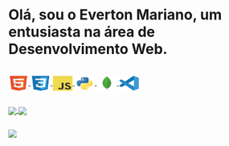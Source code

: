 # Olá, sou o Everton Mariano, um entusiasta na área de Desenvolvimento Web.

<!-- Linguagens -->
<div style="display: inline_block"><br />
  <a href="https://github.com/EvertonMariano">
    <img align="center" alt="HTML5" height="30" width="40" src="https://raw.githubusercontent.com/devicons/devicon/master/icons/html5/html5-original.svg">
    <img align="center" alt="CSS3" height="30" width="40" src="https://raw.githubusercontent.com/devicons/devicon/master/icons/css3/css3-original.svg">
    <img align="center" alt="Javascript" height="30" width="40" src="https://raw.githubusercontent.com/devicons/devicon/master/icons/javascript/javascript-original.svg">  
    <img align="center" alt="Python" height="30" width="40" src="https://raw.githubusercontent.com/devicons/devicon/master/icons/python/python-original.svg">
    <img align="center" alt="MongoDB" height="30" width="40" src="https://raw.githubusercontent.com/devicons/devicon/master/icons/mongodb/mongodb-original.svg">
    <img align="center" alt="Vscode" height="30" width="40" src="https://raw.githubusercontent.com/devicons/devicon/master/icons/vscode/vscode-original.svg">
  <a/>
</div>

##

<!-- Gitstats -->
<div>
  <a href="https://github.com/EvertonMariano">
    <img align="center" height="160em" src="https://github-readme-stats.vercel.app/api?username=EvertonMariano&hide_title=true&show_icons=true&theme=tokyonight" />
    <img align="center" height="160em" src="https://github-readme-stats.vercel.app/api/top-langs/?username=EvertonMariano&layout=compact&theme=tokyonight" />
  </a>
</div>
 
##
  
<!-- Badges -->
  
<div style="display: inline_block">
  <a href="https://www.linkedin.com/in/everton-mariano-3aa74848"><img src="https://img.shields.io/badge/LinkedIn-0077B5?style=for-the-badge&logo=linkedin&logoColor=white" target="_blank"></a>
</div>

